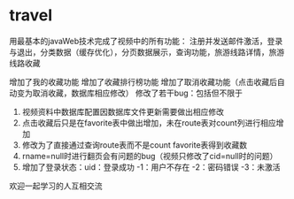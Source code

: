# travel
用最基本的javaWeb技术完成了视频中的所有功能：
	注册并发送邮件激活，登录与退出，分类数据（缓存优化），分页数据展示，查询功能，旅游线路详情，旅游线路收藏

增加了我的收藏功能
增加了收藏排行榜功能
增加了取消收藏功能（点击收藏后自动变为取消收藏，数据库相应修改）
修改了若干bug：包括但不限于 
1. 视频资料中数据库配置因数据库文件更新需要做出相应修改
2. 点击收藏后只是在favorite表中做出增加，未在route表对count列进行相应增加
3. 修改为了直接通过查询route表而不是count favorite表得到收藏数
4. rname=null时进行翻页会有问题的bug（视频只修改了cid=null时的问题）
5. 增加了登录状态：uid：登录成功 -1：用户不存在 -2：密码错误 -3：未激活

欢迎一起学习的人互相交流
